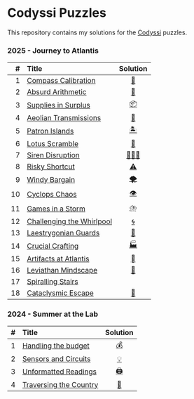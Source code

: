 # Codyssi Puzzles

This repository contains my solutions for the [Codyssi](https://www.codyssi.com/home_page) puzzles.

### 2025 - Journey to Atlantis
| # | Title                                                                       | Solution                                                                                        |
|--:|:----------------------------------------------------------------------------|:----------------------------------------------------------------------------------------------: |
| 1 | [Compass Calibration          ](https://www.codyssi.com/view_problem_5?)    | [🧭](https://github.com/baptistecottier/other_puzzles/blob/main/puzzles/codyssi/events/year_2025/day_01/solver_01.py) | 
| 2 | [Absurd Arithmetic            ](https://www.codyssi.com/view_problem_6?)    | [🧮](https://github.com/baptistecottier/other_puzzles/blob/main/puzzles/codyssi/events/year_2025/day_02/solver_02.py) | 
| 3 | [Supplies in Surplus          ](https://www.codyssi.com/view_problem_7?)    | [📦](https://github.com/baptistecottier/other_puzzles/blob/main/puzzles/codyssi/events/year_2025/day_03/solver_03.py) | 
| 4 | [Aeolian Transmissions        ](https://www.codyssi.com/view_problem_8?)    | [📡](https://github.com/baptistecottier/other_puzzles/blob/main/puzzles/codyssi/events/year_2025/day_04/solver_04.py) | 
| 5 | [Patron Islands               ](https://www.codyssi.com/view_problem_9?)    | [🏝️](https://github.com/baptistecottier/other_puzzles/blob/main/puzzles/codyssi/events/year_2025/day_05/solver_05.py) | 
| 6 | [Lotus Scramble               ](https://www.codyssi.com/view_problem_10?)   | [🪷](https://github.com/baptistecottier/other_puzzles/blob/main/puzzles/codyssi/events/year_2025/day_06/solver_06.py) | 
| 7 | [Siren Disruption             ](https://www.codyssi.com/view_problem_11?)   | [🧜🏻‍♀️](https://github.com/baptistecottier/other_puzzles/blob/main/puzzles/codyssi/events/year_2025/day_07/solver_07.py) | 
| 8 | [Risky Shortcut               ](https://www.codyssi.com/view_problem_12?)   | [⚠️](https://github.com/baptistecottier/other_puzzles/blob/main/puzzles/codyssi/events/year_2025/day_08/solver_08.py) | 
| 9 | [Windy Bargain                ](https://www.codyssi.com/view_problem_13?)   | [🌪️](https://github.com/baptistecottier/other_puzzles/blob/main/puzzles/codyssi/events/year_2025/day_09/solver_09.py) | 
| 10 | [Cyclops Chaos               ](https://www.codyssi.com/view_problem_14?)   | [👁️](https://github.com/baptistecottier/other_puzzles/blob/main/puzzles/codyssi/events/year_2025/day_10/solver_10.py) | 
| 11 | [Games in a Storm            ](https://www.codyssi.com/view_problem_15?)   | [⛈️](https://github.com/baptistecottier/other_puzzles/blob/main/puzzles/codyssi/events/year_2025/day_11/solver_11.py) | 
| 12 | [Challenging the Whirlpool   ](https://www.codyssi.com/view_problem_16?)   | [🌀](https://github.com/baptistecottier/other_puzzles/blob/main/puzzles/codyssi/events/year_2025/day_12/solver_12.py) | 
| 13 | [Laestrygonian Guards        ](https://www.codyssi.com/view_problem_17?)   | [👻](https://github.com/baptistecottier/other_puzzles/blob/main/puzzles/codyssi/events/year_2025/day_13/solver_13.py) | 
| 14 | [Crucial Crafting            ](https://www.codyssi.com/view_problem_18?)   | [🏭](https://github.com/baptistecottier/other_puzzles/blob/main/puzzles/codyssi/events/year_2025/day_14/solver_14.py) | 
| 15 | [Artifacts at Atlantis       ](https://www.codyssi.com/view_problem_19?)   | [🪾](https://github.com/baptistecottier/other_puzzles/blob/main/puzzles/codyssi/events/year_2025/day_15/solver_15.py) | 
| 16 | [Leviathan Mindscape         ](https://www.codyssi.com/view_problem_20?)   | [🎲](https://github.com/baptistecottier/other_puzzles/blob/main/puzzles/codyssi/events/year_2025/day_16/solver_16.py) |  
| 17 | [Spiralling Stairs           ](https://www.codyssi.com/view_problem_21?)   | | 
| 18 | [Cataclysmic Escape          ](https://www.codyssi.com/view_problem_22?)   | [🐲](https://github.com/baptistecottier/other_puzzles/blob/main/puzzles/codyssi/events/year_2025/day_18/solver_18.py) | 


### 2024 - Summer at the Lab
| # | Title                                                                   | Solution                                                                                                              |
|--:|:------------------------------------------------------------------------|:----------------------------------------------------------------------------------------------:                       |
| 1 | [Handling the budget      ](https://www.codyssi.com/view_problem_1?)    | [💰](https://github.com/baptistecottier/other_puzzles/blob/main/puzzles/codyssi/events/year_2024/day_01/solver_01.py) |
| 2 | [Sensors and Circuits     ](https://www.codyssi.com/view_problem_2?)    | [💡](https://github.com/baptistecottier/other_puzzles/blob/main/puzzles/codyssi/events/year_2024/day_02/solver_02.py) |
| 3 | [Unformatted Readings     ](https://www.codyssi.com/view_problem_3?)    | [🖨️](https://github.com/baptistecottier/other_puzzles/blob/main/puzzles/codyssi/events/year_2024/day_03/solver_03.py) |
| 4 | [Traversing the Country   ](https://www.codyssi.com/view_problem_4?)    | [🎒](https://github.com/baptistecottier/other_puzzles/blob/main/puzzles/codyssi/events/year_2024/day_04/solver_04.py) |
